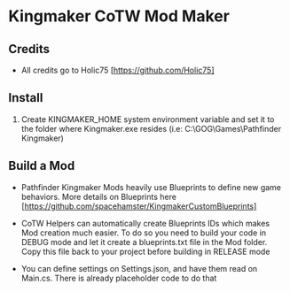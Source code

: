 # Kingmaker CoTW Mod Maker

## Credits

* All credits go to Holic75 [https://github.com/Holic75]

## Install

1. Create KINGMAKER_HOME system environment variable and set it to the folder where Kingmaker.exe resides (i.e: C:\GOG\Games\Pathfinder Kingmaker)

## Build a Mod

* Pathfinder Kingmaker Mods heavily use Blueprints to define new game behaviors. More details on Blueprints here [https://github.com/spacehamster/KingmakerCustomBlueprints]

* CoTW Helpers can automatically create Blueprints IDs which makes Mod creation much easier. To do so you need to build your code in DEBUG mode and let it create a blueprints.txt file in the Mod folder. Copy this file back to your project before building in RELEASE mode

* You can define settings on Settings.json, and have them read on Main.cs. There is already placeholder code to do that

